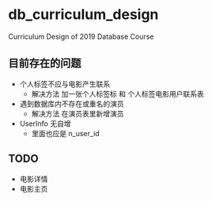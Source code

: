 # db_curriculum_design
 Curriculum Design of 2019 Database Course

## 目前存在的问题
- 个人标签不应与电影产生联系
    - 解决方法 加一张个人标签标 和 个人标签电影用户联系表
- 遇到数据库内不存在或重名的演员
    - 解决方法 在演员表里新增演员
- UserInfo 无自增
    - 里面也应是 n_user_id
    
## TODO
- 电影详情
- 电影主页
